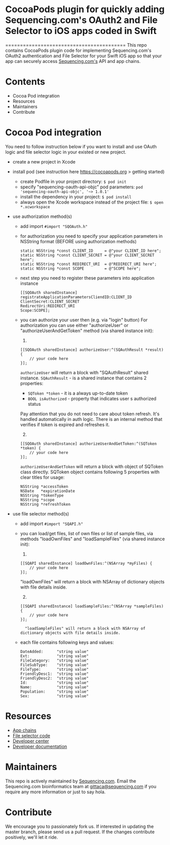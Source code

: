 # CocoaPods plugin for quickly adding Sequencing.com's OAuth2 and File Selector to iOS apps coded in Swift

=========================================
This repo contains CocoaPods plugin code for implementing Sequencing.com's OAuth2 authentication and File Selector for your Swift iOS app so that your app can securely access [Sequencing.com's](https://sequencing.com/) API and app chains.

Contents
=========================================
* Cocoa Pod integration
* Resources
* Maintainers
* Contribute

Cocoa Pod integration
======================================

You need to follow instruction below if you want to install and use OAuth logic and file selector logic in your existed or new project.

* create a new project in Xcode
* install pod (see instruction here https://cocoapods.org > getting started)
	* create Podfile in your project directory:
```$ pod init```
    * specify "sequencing-oauth-api-objc" pod parameters:
```pod 'sequencing-oauth-api-objc', '~> 1.0.1'```
	* install the dependency in your project:
```$ pod install```
	* always open the Xcode workspace instead of the project file:
```$ open *.xcworkspace```
* use authorization method(s)
    * add import ```#import "SQOAuth.h"```
	* for authorization you need to specify your application parameters in NSString format (BEFORE using authorization methods) 
		```
		static NSString *const CLIENT_ID	 = @"your CLIENT_ID here";
		static NSString *const CLIENT_SECRET = @"your CLIENT_SECRET here";
		static NSString *const REDIRECT_URI	 = @"REDIRECT_URI here";
		static NSString *const SCOPE         = @"SCOPE here";
		```    

	* next step you need to register these parameters into application instance
		```
		[[SQOAuth sharedInstance] 
		registrateApplicationParametersCliendID:CLIENT_ID
		ClientSecret:CLIENT_SECRET
		RedirectUri:REDIRECT_URI
		Scope:SCOPE];
		```
	* you can authorize your user then (e.g. via "login" button)
	For authorization you can use either "authorizeUser" or "authorizeUserAndGetToken" method (via shared instance init):

		1.

		```
		[[SQOAuth sharedInstance] authorizeUser:^(SQAuthResult *result) {
			// your code here
		}];
		```
		
		```authorizeUser``` will return a block with "SQAuthResult" shared instance.
		```SQAuthResult``` - is a shared instance that contains 2 properties:
		* ```SQToken *token```		- it is a always up-to-date token
		* ```BOOL isAuthorized```	- property that indicates user s authorized status
			
		Pay attention that you do not need to care about token refresh. It's handled automatically in auth logic.
		There is an internal method that verifies if token is expired and refreshes it.
		
		2.

		```
		[[SQOAuth sharedInstance] authorizeUserAndGetToken:^(SQToken *token) {
			// your code here
		}];
		```
		
		```authorizeUserAndGetToken``` will return a block with object of SQToken class directly.
		SQToken object contains following 5 properties with clear titles for usage:

		```	
		NSString *accessToken
		NSDate   *expirationDate
		NSString *tokenType
		NSString *scope
		NSString *refreshToken
		```

* use file selector method(s)
	* add import 
	```#import "SQAPI.h"```
	* you can load/get files, list of own files or list of sample files, via methods "loadOwnFiles" and "loadSampleFiles" (via shared instance init):

		1.
		```
		[[SQAPI sharedInstance] loadOwnFiles:^(NSArray *myFiles) {
			// your code here
		}];
		```
		"loadOwnFiles" will return a block with NSArray of dictionary objects with file details inside.

		2.
		```
		[[SQAPI sharedInstance] loadSampleFiles:^(NSArray *sampleFiles) {
			// your code here
		}];
		```
    	
	    	"loadSampleFiles" will return a block with NSArray of dictionary objects with file details inside.
    
	* each file contains following keys and values:

		```
		DateAdded:		"string value"
		Ext:			"string value"
		FileCategory:	"string value"
		FileSubType:	"string value"
		FileType:		"string value"
		FriendlyDesc1:	"string value"
		FriendlyDesc2:	"string value"
		Id:				"string value"
		Name:			"string value"
		Population:		"string value"
		Sex:			"string value"
		```

Resources
======================================
* [App chains](https://sequencing.com/app-chains)
* [File selector code](https://github.com/SequencingDOTcom/File-Selector-code)
* [Developer center](https://sequencing.com/developer-center)
* [Developer documentation](https://sequencing.com/developer-documentation/)

Maintainers
======================================
This repo is actively maintained by [Sequencing.com](https://sequencing.com/). Email the Sequencing.com bioinformatics team at gittaca@sequencing.com if you require any more information or just to say hola.

Contribute
======================================
We encourage you to passionately fork us. If interested in updating the master branch, please send us a pull request. If the changes contribute positively, we'll let it ride.
